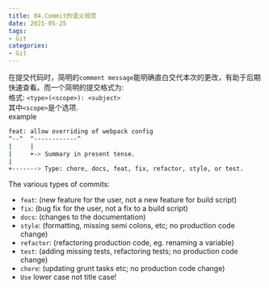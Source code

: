 ```yaml
---
title: 04.Commit的语义规范
date: 2021-05-25
tags:
- Git
categories:
- Git
---
```


在提交代码时，简明的`comment message`能明确直白交代本次的更改，有助于后期快速查看。而一个简明的提交格式为:   
格式: `<type>(<scope>): <subject>`  
其中`<scope>`是个选项.  
example  
``` bash
feat: allow overriding of webpack config
^--^  ^------------^
|     |
|     +-> Summary in present tense.
|
+-------> Type: chore, docs, feat, fix, refactor, style, or test.
```
<!-- more -->
The various types of commits:
* `feat`: (new feature for the user, not a new feature for build script)
* `fix`: (bug fix for the user, not a fix to a build script)
* `docs`: (changes to the documentation)
* `style`: (formatting, missing semi colons, etc; no production code change)
* `refactor`: (refactoring production code, eg. renaming a variable)
* `test`: (adding missing tests, refactoring tests; no production code change)
* `chore`: (updating grunt tasks etc; no production code change)
* `Use` lower case not title case!












